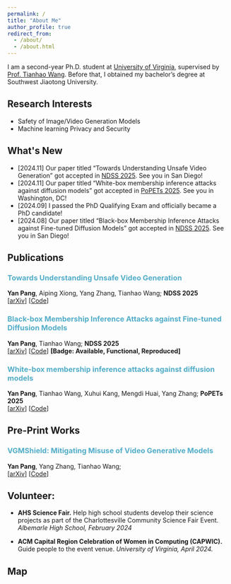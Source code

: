 ```yaml
---
permalink: /
title: "About Me"
author_profile: true
redirect_from: 
  - /about/
  - /about.html
---
```


I am a second-year Ph.D. student at [University of Virginia]([https://www.virginia.edu/]), supervised by [Prof. Tianhao Wang]([https://tianhao.wang/]). Before that, I obtained my bachelor’s degree at Southwest Jiaotong University.

## Research Interests

- Safety of Image/Video Generation Models
- Machine learning Privacy and Security

## What's New

- [2024.11] Our paper titled “Towards Understanding Unsafe Video Generation” got accepted in [NDSS 2025](https://www.ndss-symposium.org/ndss2025/). See you in San Diego!
- [2024.11] Our paper titled “White-box membership inference attacks against diffusion models” got accepted in [PoPETs 2025](https://petsymposium.org/cfp25.php). See you in Washington, DC!
- [2024.09] I passed the PhD Qualifying Exam and officially became a PhD candidate!
- [2024.08] Our paper titled “Black-box Membership Inference Attacks against Fine-tuned Diffusion Models” got accepted in [NDSS 2025](https://www.ndss-symposium.org/ndss2025/). See you in San Diego!

## Publications

### <span style="color:#52ADC8">Towards Understanding Unsafe Video Generation</span>
**Yan Pang**, Aiping Xiong, Yang Zhang, Tianhao Wang; **NDSS 2025** \
[[arXiv](https://arxiv.org/abs/2407.12581)]
[[Code](https://github.com/py85252876/UVD)]

### <span style="color:#52ADC8">Black-box Membership Inference Attacks against Fine-tuned Diffusion Models</span>
**Yan Pang**, Tianhao Wang; **NDSS 2025** \
[[arXiv](https://arxiv.org/abs/2312.08207)]
[[Code](https://github.com/py85252876/Reconstruction-based-Attack)]
**[Badge: Available, Functional, Reproduced]**

### <span style="color:#52ADC8">White-box membership inference attacks against diffusion models</span>
**Yan Pang**, Tianhao Wang, Xuhui Kang, Mengdi Huai, Yang Zhang; **PoPETs 2025** \
[[arXiv](https://arxiv.org/abs/2308.06405)]
[[Code](https://github.com/py85252876/GSA)]

## Pre-Print Works

### <span style="color:#52ADC8">VGMShield: Mitigating Misuse of Video Generative Models</span>
**Yan Pang**, Yang Zhang, Tianhao Wang; \
[[arXiv](https://arxiv.org/abs/2402.13126)]
[[Code](https://github.com/py85252876/MMVGM)]

## Volunteer: 

- **AHS Science Fair.** Help high school students develop their science projects as part of the Charlottesville Community Science Fair Event. *Albemarle High School, February 2024*

- **ACM Capital Region Celebration of Women in Computing (CAPWIC).** Guide people to the event venue. *University of Virginia, April 2024.*

## Map

<div style="width: 50%; max-width: 600px; margin: auto; text-align: center;">
    <script type="text/javascript" id="clustrmaps" src="//clustrmaps.com/map_v2.js?d=kTMcfgVSl2wlhaC8eXnmS48wmgbERZvGUS8N-iCZAiY&cl=ffffff&w=a"></script>
</div>
